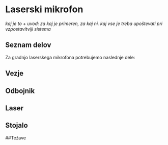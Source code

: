# Laserski mikrofon
 _kaj je to + uvod: za kaj je primeren, za kaj ni. kaj vse je treba upoštevati pri vzpostavitviji sistema_

## Seznam delov
Za gradnjo laserskega mikrofona potrebujemo naslednje dele:

## Vezje

## Odbojnik

## Laser

## Stojalo

##Težave
